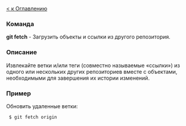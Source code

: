 [< к Оглавлению](/readme.md)
### Команда
**git fetch** - Загрузить объекты и ссылки из другого репозитория.

### Описание
Извлекайте ветки и/или теги (совместно называемые «ссылки») из одного или нескольких других репозиториев вместе с объектами, необходимыми для завершения их истории изменений.

### Пример
Обновить удаленные ветки:

     $ git fetch origin